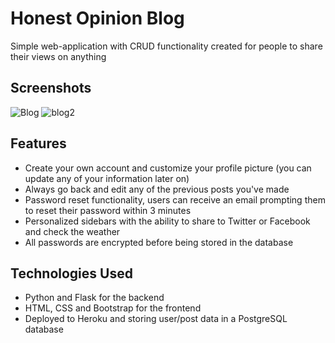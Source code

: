 # Honest Opinion Blog 

Simple web-application with CRUD functionality created for people to share their views on anything 

## Screenshots
![Blog](https://user-images.githubusercontent.com/43117838/82990598-726a4a00-9fca-11ea-85d2-133d28b72bdd.PNG)
![blog2](https://user-images.githubusercontent.com/43117838/82991100-2c61b600-9fcb-11ea-9e32-1f9b1f29d6f8.png)


## Features
* Create your own account and customize your profile picture (you can update any of your information later on)
* Always go back and edit any of the previous posts you've made
* Password reset functionality, users can receive an email prompting them to reset their password within 3 minutes
* Personalized sidebars with the ability to share to Twitter or Facebook and check the weather 
* All passwords are encrypted before being stored in the database 

## Technologies Used
* Python and Flask for the backend
* HTML, CSS and Bootstrap for the frontend
* Deployed to Heroku and storing user/post data in a PostgreSQL database
